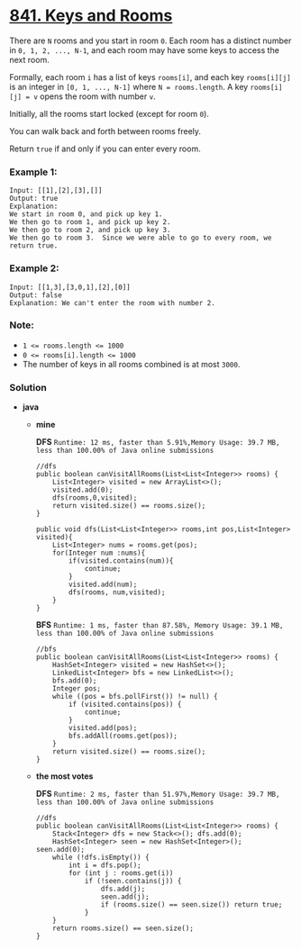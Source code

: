 # [841. Keys and Rooms](https://leetcode.com/problems/keys-and-rooms/)

There are `N` rooms and you start in room `0`.  Each room has a distinct number in `0, 1, 2, ..., N-1`, and each room may have some keys to access the next room. 

Formally, each room `i` has a list of keys `rooms[i]`, and each key `rooms[i][j]` is an integer in `[0, 1, ..., N-1]` where `N = rooms.length`.  A key `rooms[i][j] = v` opens the room with number `v`.

Initially, all the rooms start locked (except for room `0`). 

You can walk back and forth between rooms freely.

Return `true` if and only if you can enter every room.

### Example 1:
```
Input: [[1],[2],[3],[]]
Output: true
Explanation:  
We start in room 0, and pick up key 1.
We then go to room 1, and pick up key 2.
We then go to room 2, and pick up key 3.
We then go to room 3.  Since we were able to go to every room, we return true.
```

### Example 2:
```
Input: [[1,3],[3,0,1],[2],[0]]
Output: false
Explanation: We can't enter the room with number 2.
```

### Note:
* `1 <= rooms.length <= 1000`
* `0 <= rooms[i].length <= 1000`
* The number of keys in all rooms combined is at most `3000`.


### Solution
* **java**
  * **mine** 
  
    **DFS** `Runtime: 12 ms, faster than 5.91%,Memory Usage: 39.7 MB, less than 100.00% of Java online submissions`
    ```
    //dfs
    public boolean canVisitAllRooms(List<List<Integer>> rooms) {
        List<Integer> visited = new ArrayList<>();
        visited.add(0);
        dfs(rooms,0,visited);
        return visited.size() == rooms.size();
    }
    
    public void dfs(List<List<Integer>> rooms,int pos,List<Integer> visited){
        List<Integer> nums = rooms.get(pos);
        for(Integer num :nums){
            if(visited.contains(num)){
                continue;
            }
            visited.add(num);
            dfs(rooms, num,visited);
        }
    }
    ```

    **BFS** `Runtime: 1 ms, faster than 87.58%, Memory Usage: 39.1 MB, less than 100.00% of Java online submissions `
    ```
    //bfs
    public boolean canVisitAllRooms(List<List<Integer>> rooms) {
        HashSet<Integer> visited = new HashSet<>();
        LinkedList<Integer> bfs = new LinkedList<>();
        bfs.add(0);
        Integer pos;
        while ((pos = bfs.pollFirst()) != null) {
            if (visited.contains(pos)) {
                continue;
            }
            visited.add(pos);
            bfs.addAll(rooms.get(pos));
        }
        return visited.size() == rooms.size();
    }
    ```
    
  * **the most votes**
  
    **DFS** `Runtime: 2 ms, faster than 51.97%,Memory Usage: 39.7 MB, less than 100.00% of Java online submissions`
    ```
    //dfs
    public boolean canVisitAllRooms(List<List<Integer>> rooms) {
        Stack<Integer> dfs = new Stack<>(); dfs.add(0);
        HashSet<Integer> seen = new HashSet<Integer>(); seen.add(0);
        while (!dfs.isEmpty()) {
            int i = dfs.pop();
            for (int j : rooms.get(i))
                if (!seen.contains(j)) {
                    dfs.add(j);
                    seen.add(j);
                    if (rooms.size() == seen.size()) return true;
                }
        }
        return rooms.size() == seen.size();
    }
    ```

